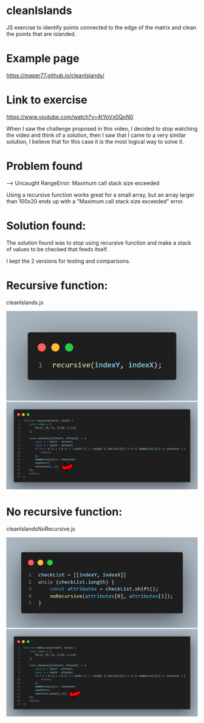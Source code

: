 # cleanIslands
JS exercise to identify points connected to the edge of the matrix and clean the points that are islanded.

# Example page
https://maper77.github.io/cleanIslands/


# Link to exercise
https://www.youtube.com/watch?v=4tYoVx0QoN0

When I saw the challenge proposed in this video, I decided to stop watching the video and think of a solution, then I saw that I came to a very similar solution, I believe that for this case it is the most logical way to solve it.

# Problem found

--> Uncaught RangeError: Maximum call stack size exceeded

Using a recursive function works great for a small array, but an array larger than 100x20 ends up with a "Maximum call stack size exceeded" error.

# Solution found:

The solution found was to stop using recursive function and make a stack of values to be checked that feeds itself.

I kept the 2 versions for testing and comparisons.

# Recursive function:
cleanIslands.js

![image info](./img/recursive1.png)
![image info](./img/recursive2.png)

# No recursive function:
cleanIslandsNoRecursive.js

![image info](./img/noRecursive1.png)
![image info](./img/noRecursive2.png)

